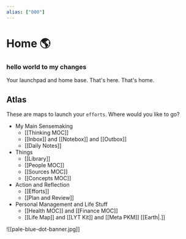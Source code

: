 ```yaml
---
alias: ["000"]
---
```

# Home 🌎

### hello world to my changes

Your launchpad and home base. That's here. That's home.

## Atlas 
These are maps to launch your `efforts`. Where would you like to go?

- My Main Sensemaking
	- [[Thinking MOC]]
	- [[Inbox]] and [[Notebox]] and [[Outbox]]
	- [[Daily Notes]]
-  Things
	- [[Library]]
	- [[People MOC]]
	- [[Sources MOC]]
	- [[Concepts MOC]]
- Action and Reflection
	- [[Efforts]]
	- [[Plan and Review]]
- Personal Management and Life Stuff
	- [[Health MOC]] and [[Finance MOC]]
	- [[Life Map]] and [[LYT Kit]] and [[Meta PKM]] [[Earth|.]]

![[pale-blue-dot-banner.jpg]]

